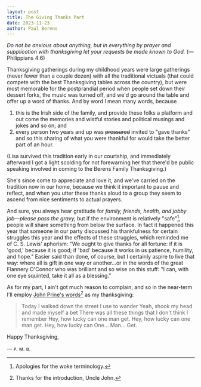```yaml
---
layout: post
title: The Giving Thanks Part
date: 2023-11-23
author:	Paul Berens
---
```

*Do not be anxious about anything, but in everything by prayer and supplication with thanksgiving let your requests be made known to God.* (—Philippians 4:6)

Thanksgiving gatherings during my childhood years were large gatherings (never fewer than a couple dozen) with all the traditional victuals (that could compete with the best Thanksgiving tables across the country), but were most memorable for the postprandial period when people set down their dessert forks, the music was turned off, and we'd go around the table and offer up a word of thanks. And by word I mean many words, because
1. this is the Irish side of the family, and provide these folks a platform and out come the memories and wistful stories and political musings and jokes and so on; and
2. every person two years and up was ~~pressured~~ invited to "gave thanks" and so this sharing of what you were thankful for would take the better part of an hour.

(Lisa survived this tradition early in our courtship, and immediately afterward I got a light scolding for not forewarning her that there'd be public speaking involved in coming to the Berens Family Thanksgiving.)

She's since come to appreciate and love it, and we've carried on the tradition now in our home, because we think it important to pause and reflect, and when you utter these thanks aloud to a group they seem to ascend from nice sentiments to actual prayers.

And sure, you always hear gratitude for *family, friends, health, and jobby job—please pass the gravy,* but if the environment is relatively "safe"[^1], people will share something from below the surface. In fact it happened this year that someone in our party discussed his thankfulness for certain struggles this year and the effects of these struggles, which reminded me of C. S. Lewis' aphorism: "We ought to give thanks for all fortune: if it is 'good,' because it is good; if 'bad' because it works in us patience, humility, and hope." Easier said than done, of course, but I certainly aspire to live that way: where all is gift in one way or another…or in the words of the great Flannery O'Connor who was brilliant and so wise on this stuff: "I can, with one eye squinted, take it all as a blessing."

[^1]: Apologies for the woke terminology.

As for my part, I ain't got much reason to complain, and so in the near-term I'll employ [John Prine's words](https://www.youtube.com/watch?v=TNDmIrh1Cwo)[^2] as my thanksgiving:

[^2]: Thanks for the introduction, Uncle John.

> Today I walked down the street I use to wander
Yeah, shook my head and made myself a bet
There was all these things that I don't think I remember
Hey, how lucky can one man get.
Hey, how lucky can one man get.
Hey, how lucky can
One...
Man...
Get.

Happy Thanksgiving,

— ᴘ. ᴍ. ʙ.